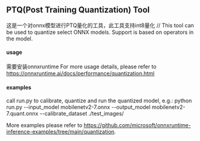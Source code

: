 ## PTQ(Post Training Quantization) Tool

这是一个对onnx模型进行PTQ量化的工具，此工具支持int8量化
// This tool can be used to quantize select ONNX models. Support is based on operators in the model. 


#### usage
需要安装onnxruntime
For more usage details, please refer to https://onnxruntime.ai/docs/performance/quantization.html 


#### examples
call run.py to calibrate, quantize and run the quantized model, e.g.:
python run.py --input_model mobilenetv2-7.onnx --output_model mobilenetv2-7.quant.onnx --calibrate_dataset ./test_images/

More examples please refer to https://github.com/microsoft/onnxruntime-inference-examples/tree/main/quantization.


